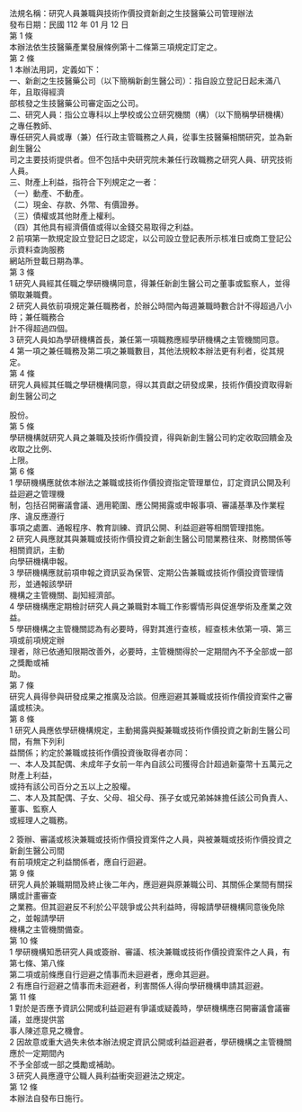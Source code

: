 法規名稱：研究人員兼職與技術作價投資新創之生技醫藥公司管理辦法  
發布日期：民國 112 年 01 月 12 日  
第 1 條  
本辦法依生技醫藥產業發展條例第十二條第三項規定訂定之。  
第 2 條  
1 本辦法用詞，定義如下：  
一、新創之生技醫藥公司（以下簡稱新創生醫公司）：指自設立登記日起未滿八年，且取得經濟  
部核發之生技醫藥公司審定函之公司。  
二、研究人員：指公立專科以上學校或公立研究機關（構）（以下簡稱學研機構）之專任教師、  
專任研究人員或專（兼）任行政主管職務之人員，從事生技醫藥相關研究，並為新創生醫公  
司之主要技術提供者。但不包括中央研究院未兼任行政職務之研究人員、研究技術人員。  
三、財產上利益，指符合下列規定之一者：  
（一）動產、不動產。  
（二）現金、存款、外幣、有價證券。  
（三）債權或其他財產上權利。  
（四）其他具有經濟價值或得以金錢交易取得之利益。  
2 前項第一款規定設立登記日之認定，以公司設立登記表所示核准日或商工登記公示資料查詢服務  
網站所登載日期為準。  
第 3 條  
1 研究人員經其任職之學研機構同意，得兼任新創生醫公司之董事或監察人，並得領取兼職費。  
2 研究人員依前項規定兼任職務者，於辦公時間內每週兼職時數合計不得超過八小時；兼任職務合  
計不得超過四個。  
3 研究人員如為學研機構首長，兼任第一項職務應經學研機構之主管機關同意。  
4 第一項之兼任職務及第二項之兼職數目，其他法規較本辦法更有利者，從其規定。  
第 4 條  
研究人員經其任職之學研機構同意，得以其貢獻之研發成果，技術作價投資取得新創生醫公司之  


股份。  
第 5 條  
學研機構就研究人員之兼職及技術作價投資，得與新創生醫公司約定收取回饋金及收取之比例、  
上限。  
第 6 條  
1 學研機構應就依本辦法之兼職或技術作價投資指定管理單位，訂定資訊公開及利益迴避之管理機  
制，包括召開審議會議、適用範圍、應公開揭露或申報事項、審議基準及作業程序、違反應遵行  
事項之處置、通報程序、教育訓練、資訊公開、利益迴避等相關管理措施。  
2 研究人員應就其與兼職或技術作價投資之新創生醫公司間業務往來、財務關係等相關資訊，主動  
向學研機構申報。  
3 學研機構應就前項申報之資訊妥為保管、定期公告兼職或技術作價投資管理情形，並通報該學研  
機構之主管機關、副知經濟部。  
4 學研機構應定期檢討研究人員之兼職對本職工作影響情形與促進學術及產業之效益。  
5 學研機構之主管機關認為有必要時，得對其進行查核，經查核未依第一項、第三項或前項規定辦  
理者，除已依通知限期改善外，必要時，主管機關得於一定期間內不予全部或一部之獎勵或補  
助。  
第 7 條  
研究人員得參與研發成果之推廣及洽談。但應迴避其兼職或技術作價投資案件之審議或核決。  
第 8 條  
1 研究人員應依學研機構規定，主動揭露與擬兼職或技術作價投資之新創生醫公司間，有無下列利  
益關係；約定於兼職或技術作價投資後取得者亦同：  
一、本人及其配偶、未成年子女前一年內自該公司獲得合計超過新臺幣十五萬元之財產上利益，  
或持有該公司百分之五以上之股權。  
二、本人及其配偶、子女、父母、祖父母、孫子女或兄弟姊妹擔任該公司負責人、董事、監察人  
或經理人之職務。  


2 簽辦、審議或核決兼職或技術作價投資案件之人員，與被兼職或技術作價投資之新創生醫公司間  
有前項規定之利益關係者，應自行迴避。  
第 9 條  
研究人員於兼職期間及終止後二年內，應迴避與原兼職公司、其關係企業間有關採購或計畫審查  
之業務。但其迴避反不利於公平競爭或公共利益時，得報請學研機構同意後免除之，並報請學研  
機構之主管機關備查。  
第 10 條  
1 學研機構知悉研究人員或簽辦、審議、核決兼職或技術作價投資案件之人員，有第七條、第八條  
第二項或前條應自行迴避之情事而未迴避者，應命其迴避。  
2 有應自行迴避之情事而未迴避者，利害關係人得向學研機構申請其迴避。  
第 11 條  
1 對於是否應予資訊公開或利益迴避有爭議或疑義時，學研機構應召開審議會議審議，並應提供當  
事人陳述意見之機會。  
2 因故意或重大過失未依本辦法規定資訊公開或利益迴避者，學研機構之主管機關應於一定期間內  
不予全部或一部之獎勵或補助。  
3 研究人員應遵守公職人員利益衝突迴避法之規定。  
第 12 條  
本辦法自發布日施行。  


